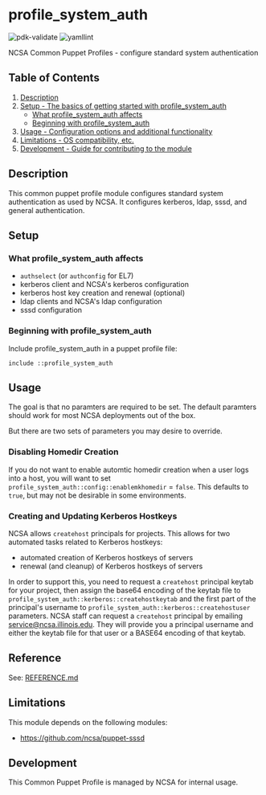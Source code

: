 # profile_system_auth

![pdk-validate](https://github.com/ncsa/puppet-profile_system_auth/workflows/pdk-validate/badge.svg)
![yamllint](https://github.com/ncsa/puppet-profile_system_auth/workflows/yamllint/badge.svg)

NCSA Common Puppet Profiles - configure standard system authentication

## Table of Contents

1. [Description](#description)
1. [Setup - The basics of getting started with profile_system_auth](#setup)
    * [What profile_system_auth affects](#what-profile_system_auth-affects)
    * [Beginning with profile_system_auth](#beginning-with-profile_system_auth)
1. [Usage - Configuration options and additional functionality](#usage)
1. [Limitations - OS compatibility, etc.](#limitations)
1. [Development - Guide for contributing to the module](#development)

## Description

This common puppet profile module configures standard system authentication as 
used by NCSA. It configures kerberos, ldap, sssd, and general authentication.

## Setup

### What profile_system_auth affects

* `authselect` (or `authconfig` for EL7)
* kerberos client and NCSA's kerberos configuration
* kerberos host key creation and renewal (optional)
* ldap clients and NCSA's ldap configuration
* sssd configuration

### Beginning with profile_system_auth

Include profile_system_auth in a puppet profile file:
```
include ::profile_system_auth
```

## Usage

The goal is that no paramters are required to be set. The default paramters should work for most NCSA deployments out of the box.

But there are two sets of parameters you may desire to override.

### Disabling Homedir Creation

If you do not want to enable automtic homedir creation when a user logs into a host, you will want to set `profile_system_auth::config::enablemkhomedir` = `false`. This defaults to `true`, but may not be desirable in some environments.

### Creating and Updating Kerberos Hostkeys

NCSA allows `createhost` principals for projects. This allows for two automated tasks related to Kerberos hostkeys:
- automated creation of Kerberos hostkeys of servers
- renewal (and cleanup) of Kerberos hostkeys of servers

In order to support this, you need to request a `createhost` principal keytab for your project, then assign the base64 encoding of the keytab file to `profile_system_auth::kerberos::createhostkeytab` and the first part of the principal's username to `profile_system_auth::kerberos::createhostuser` parameters. NCSA staff can request a `createhost` principal by emailing service@ncsa.illinois.edu. They will provide you a principal username and either the keytab file for that user or a BASE64 encoding of that keytab.

## Reference

See: [REFERENCE.md](REFERENCE.md)

## Limitations

This module depends on the following modules:
- https://github.com/ncsa/puppet-sssd

## Development

This Common Puppet Profile is managed by NCSA for internal usage.


